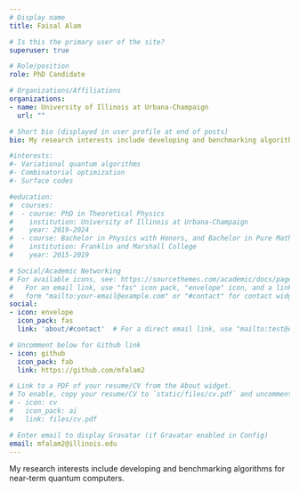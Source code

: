 ```yaml
---
# Display name
title: Faisal Alam

# Is this the primary user of the site?
superuser: true

# Role/position
role: PhD Candidate 

# Organizations/Affiliations
organizations:
- name: University of Illinois at Urbana-Champaign
  url: ""

# Short bio (displayed in user profile at end of posts)
bio: My research interests include developing and benchmarking algorithms for near-term quantum computers. 

#interests:
#- Variational quantum algorithms
#- Combinatorial optimization 
#- Surface codes

#education:
#  courses:
#  - course: PhD in Theoretical Physics
#    institution: University of Illinois at Urbana-Champaign
#    year: 2019-2024
#  - course: Bachelor in Physics with Honors, and Bachelor in Pure Mathematics 
#    institution: Franklin and Marshall College
#    year: 2015-2019

# Social/Academic Networking
# For available icons, see: https://sourcethemes.com/academic/docs/page-builder/#icons
#   For an email link, use "fas" icon pack, "envelope" icon, and a link in the
#   form "mailto:your-email@example.com" or "#contact" for contact widget.
social:
- icon: envelope
  icon_pack: fas
  link: 'about/#contact'  # For a direct email link, use "mailto:test@example.org".

# Uncomment below for Github link
- icon: github
  icon_pack: fab
  link: https://github.com/mfalam2

# Link to a PDF of your resume/CV from the About widget.
# To enable, copy your resume/CV to `static/files/cv.pdf` and uncomment the lines below.
# - icon: cv
#   icon_pack: ai
#   link: files/cv.pdf

# Enter email to display Gravatar (if Gravatar enabled in Config)
email: mfalam2@illinois.edu
---
```

My research interests include developing and benchmarking algorithms for near-term quantum computers. 
